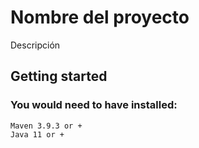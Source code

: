 # Nombre del proyecto

Descripción 

## Getting started

### You would need to have installed:

```
Maven 3.9.3 or +
Java 11 or +
```
 
